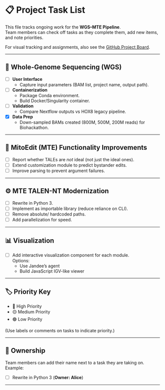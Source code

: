 # 📋 Project Task List

This file tracks ongoing work for the **WGS–MTE Pipeline**.  
Team members can check off tasks as they complete them, add new items, and note priorities.  

For visual tracking and assignments, also see the [GitHub Project Board](../../projects).

---

## 🔬 Whole-Genome Sequencing (WGS)

- [ ] **User Interface**
  - Capture input parameters (BAM list, project name, output path).
- [ ] **Containerization**
  - Package Conda environment.  
  - Build Docker/Singularity container.
- [ ] **Validation**
  - Compare Nextflow outputs vs HOX8 legacy pipeline.
- [x] **Data Prep**
  - Down-sampled BAMs created (800M, 500M, 200M reads) for Biohackathon.

---

## 🧬 MitoEdit (MTE) Functionality Improvements

- [ ] Report whether TALEs are *not* ideal (not just the ideal ones).
- [ ] Extend customization module to predict bystander edits.
- [ ] Improve parsing to prevent argument failures.

---

## ⚙️ MTE TALEN-NT Modernization

- [ ] Rewrite in Python 3.
- [ ] Implement as importable library (reduce reliance on CLI).
- [ ] Remove absolute/ hardcoded paths.
- [ ] Add parallelization for speed.

---

## 📊 Visualization

- [ ] Add interactive visualization component for each module.  
  Options:  
  - Use Jandee’s agent  
  - Build JavaScript IGV-like viewer  

---

## 🏷️ Priority Key

- 🔴 High Priority  
- 🟡 Medium Priority  
- 🟢 Low Priority  

(Use labels or comments on tasks to indicate priority.)

---

## 🙋 Ownership

Team members can add their name next to a task they are taking on. Example:

- [ ] Rewrite in Python 3 (**Owner: Alice**)

---
